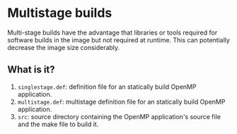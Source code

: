 # Multistage builds

Multi-stage builds have the advantage that libraries or tools
required for software builds in the image but not required at
runtime.  This can potentially decrease the image size
considerably.

## What is it?

1. `singlestage.def`: definition file for an statically
   build OpenMP application.
1. `multistage.def`: multistage definition file for an statically
   build OpenMP application.
1. `src`: source directory containing the OpenMP application's source
   file and the make file to build it.
